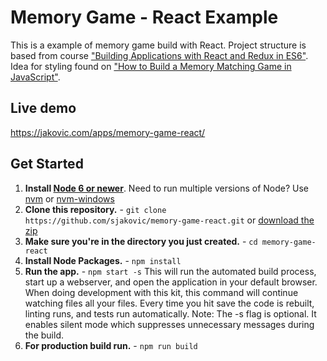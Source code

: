 # Memory Game - React Example

This is a example of memory game build with React. Project structure is based from course ["Building Applications with React and Redux in ES6"](https://app.pluralsight.com/library/courses/react-redux-react-router-es6/table-of-contents). Idea for styling found on ["How to Build a Memory Matching Game in JavaScript"](https://scotch.io/tutorials/how-to-build-a-memory-matching-game-in-javascript).

## Live demo
https://jakovic.com/apps/memory-game-react/

## Get Started

1. **Install [Node 6 or newer](https://nodejs.org)**. Need to run multiple versions of Node? Use [nvm](https://github.com/creationix/nvm) or [nvm-windows](https://github.com/coreybutler/nvm-windows)
2. **Clone this repository.** - `git clone https://github.com/sjakovic/memory-game-react.git` or [download the zip](https://github.com/sjakovic/memory-game-react/archive/master.zip)
3. **Make sure you're in the directory you just created.** - `cd memory-game-react`
4. **Install Node Packages.** - `npm install`
5. **Run the app.** - `npm start -s`
   This will run the automated build process, start up a webserver, and open the application in your default browser. When doing development with this kit, this command will continue watching files all your files. Every time you hit save the code is rebuilt, linting runs, and tests run automatically. Note: The -s flag is optional. It enables silent mode which suppresses unnecessary messages during the build.
7. **For production build run.** - `npm run build`
